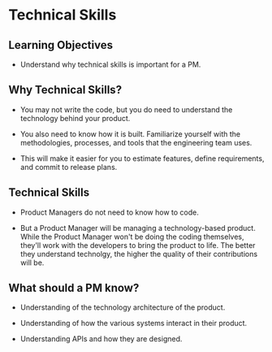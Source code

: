# Technical Skills

## Learning Objectives

  - Understand why technical skills is important for a PM.


## Why Technical Skills?

  - You may not write the code, but you do need to understand the technology behind your product.

  - You also need to know how it is built. Familiarize yourself with the methodologies, processes, and tools that the engineering team uses.

  - This will make it easier for you to estimate features, define requirements, and commit to release plans.


## Technical Skills

  - Product Managers do not need to know how to code.

  - But a Product Manager will be managing a technology-based product. While the Product Manager won't be doing the coding themselves, they'll work with the developers to bring the product to life. The better they understand technolgy, the higher the quality of their contributions will be.


## What should a PM know?

  - Understanding of the technology architecture of the product.

  - Understanding of how the various systems interact in their product.

  - Understanding APIs and how they are designed.